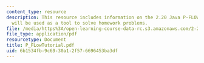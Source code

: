 ```yaml
---
content_type: resource
description: This resource includes information on the 2.20 Java P-FLOW applet, which
  will be used as a tool to solve homework problems.
file: /media/https%3A/open-learning-course-data-rc.s3.amazonaws.com/2-20-marine-hydrodynamics-13-021-spring-2005/6b1534fb9c6930a12f576696453ba3df_P_FLowTutorial.pdf
file_type: application/pdf
resourcetype: Document
title: P_FLowTutorial.pdf
uid: 6b1534fb-9c69-30a1-2f57-6696453ba3df
---
```

